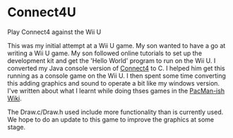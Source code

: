 # Connect4U
Play Connect4 against the Wii U

This was my initial attempt at a Wii U game. My son wanted to have a go at writing a Wii U game. My son followed online tutorials to set up the development kit and get the 'Hello World' program to run on the Wii U. I converted my Java console version of [Connect4](https://github.com/MartinButlerAAA/Connect4) to C. I helped him get this running as a console game on the Wii U. I then spent some time converting this adding graphics and sound to operate a bit like my windows version. I've written about what I learnt while doing thses games in the [PacMan-ish Wiki](https://github.com/MartinButlerAAA/PacMan-ishU/wiki).

The Draw.c/Draw.h used include more functionality than is currently used. We hope to do an update to this game to improve the graphics at some stage.
